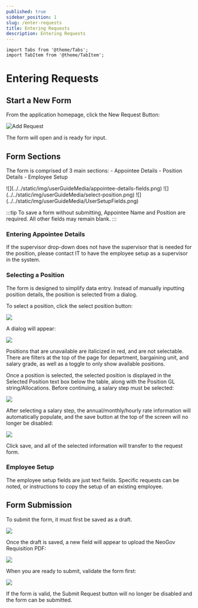 ```yaml
---
published: true
sidebar_position: 1
slug: /enter-requests
title: Entering Requests
description: Entering Requests
---
```

```mdx-code-block
import Tabs from '@theme/Tabs';
import TabItem from '@theme/TabItem';
```

# Entering Requests

## Start a New Form
From the application homepage, click the New Request Button:

![Add Request](../../static/img/userGuideMedia/addRequestButton.png)


The form will open and is ready for input. 

## Form Sections

The form is comprised of 3 main sections:
    - Appointee Details
    - Position Details
    - Employee Setup


<Tabs className="formfield-tabs">
  <TabItem value="Appointee Details">![](../../static/img/userGuideMedia/appointee-details-fields.png)</TabItem>
  <TabItem value="Position Details">![](../../static/img/userGuideMedia/select-position.png)</TabItem>
  <TabItem value="Employee Setup">![](../../static/img/userGuideMedia/UserSetupFields.png)</TabItem>
</Tabs>

:::tip
To save a form without submitting, Appointee Name and Position are required.  All other fields may remain blank.
:::

### Entering Appointee Details

If the supervisor drop-down does not have the supervisor that is needed for the position, please contact IT to have the employee setup as a supervisor in the system.

### Selecting a Position

The form is designed to simplify data entry.  Instead of manually inputting position details, the position is selected from a dialog.  

To select a position, click the select position button:

![](../../static/img/userGuideMedia/select-position.png)

A dialog will appear:

![](../../static/img/userGuideMedia/select-position-dialog.png)

Positions that are unavailable are italicized in red, and are not selectable. There are filters at the top of the page for department, bargaining unit, and salary grade, as well as a toggle to only show available positions.

Once a position is selected, the selected position is displayed in the Selected Position text box below the table, along with the Position GL string/Allocations.  Before continuing, a salary step must be selected:

![](../../static/img/userGuideMedia/selected-position.png)

After selecting a salary step, the annual/monthly/hourly rate information will automatically populate, and the save button at the top of the screen will no longer be disabled:

![](../../static/img/userGuideMedia/position-save-button.png)

Click save, and all of the selected information will transfer to the request form.


### Employee Setup

The employee setup fields are just text fields.  Specific requests can be noted, or instructions to copy the setup of an existing employee.



## Form Submission

To submit the form, it must first be saved as a draft. 

![](../../static/img/userGuideMedia/save-as-draft-button.png)


Once the draft is saved, a new field will appear to upload the NeoGov Requisition PDF:

![](../../static/img/userGuideMedia/neogov-attachment-box.png)

When you are ready to submit, validate the form first:

![](../../static/img/userGuideMedia/validate-form-button.png)

If the form is valid, the Submit Request button will no longer be disabled and the form can be submitted. 
